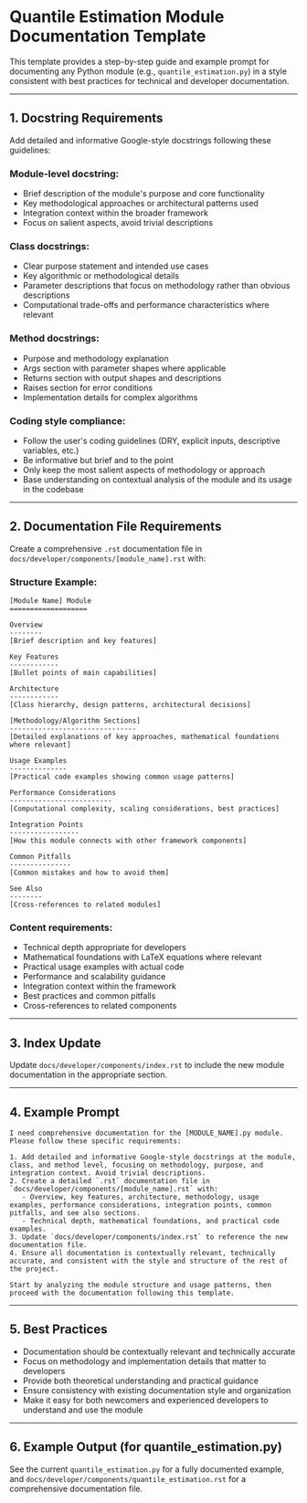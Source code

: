 # Quantile Estimation Module Documentation Template

This template provides a step-by-step guide and example prompt for documenting any Python module (e.g., `quantile_estimation.py`) in a style consistent with best practices for technical and developer documentation.

---

## 1. Docstring Requirements

Add detailed and informative Google-style docstrings following these guidelines:

### Module-level docstring:
- Brief description of the module's purpose and core functionality
- Key methodological approaches or architectural patterns used
- Integration context within the broader framework
- Focus on salient aspects, avoid trivial descriptions

### Class docstrings:
- Clear purpose statement and intended use cases
- Key algorithmic or methodological details
- Parameter descriptions that focus on methodology rather than obvious descriptions
- Computational trade-offs and performance characteristics where relevant

### Method docstrings:
- Purpose and methodology explanation
- Args section with parameter shapes where applicable
- Returns section with output shapes and descriptions
- Raises section for error conditions
- Implementation details for complex algorithms

### Coding style compliance:
- Follow the user's coding guidelines (DRY, explicit inputs, descriptive variables, etc.)
- Be informative but brief and to the point
- Only keep the most salient aspects of methodology or approach
- Base understanding on contextual analysis of the module and its usage in the codebase

---

## 2. Documentation File Requirements

Create a comprehensive `.rst` documentation file in `docs/developer/components/[module_name].rst` with:

### Structure Example:

```
[Module Name] Module
===================

Overview
--------
[Brief description and key features]

Key Features
------------
[Bullet points of main capabilities]

Architecture
------------
[Class hierarchy, design patterns, architectural decisions]

[Methodology/Algorithm Sections]
-------------------------------
[Detailed explanations of key approaches, mathematical foundations where relevant]

Usage Examples
--------------
[Practical code examples showing common usage patterns]

Performance Considerations
-------------------------
[Computational complexity, scaling considerations, best practices]

Integration Points
-----------------
[How this module connects with other framework components]

Common Pitfalls
---------------
[Common mistakes and how to avoid them]

See Also
--------
[Cross-references to related modules]
```

### Content requirements:
- Technical depth appropriate for developers
- Mathematical foundations with LaTeX equations where relevant
- Practical usage examples with actual code
- Performance and scalability guidance
- Integration context within the framework
- Best practices and common pitfalls
- Cross-references to related components

---

## 3. Index Update

Update `docs/developer/components/index.rst` to include the new module documentation in the appropriate section.

---

## 4. Example Prompt

```
I need comprehensive documentation for the [MODULE_NAME].py module. Please follow these specific requirements:

1. Add detailed and informative Google-style docstrings at the module, class, and method level, focusing on methodology, purpose, and integration context. Avoid trivial descriptions.
2. Create a detailed `.rst` documentation file in `docs/developer/components/[module_name].rst` with:
   - Overview, key features, architecture, methodology, usage examples, performance considerations, integration points, common pitfalls, and see also sections.
   - Technical depth, mathematical foundations, and practical code examples.
3. Update `docs/developer/components/index.rst` to reference the new documentation file.
4. Ensure all documentation is contextually relevant, technically accurate, and consistent with the style and structure of the rest of the project.

Start by analyzing the module structure and usage patterns, then proceed with the documentation following this template.
```

---

## 5. Best Practices
- Documentation should be contextually relevant and technically accurate
- Focus on methodology and implementation details that matter to developers
- Provide both theoretical understanding and practical guidance
- Ensure consistency with existing documentation style and organization
- Make it easy for both newcomers and experienced developers to understand and use the module

---

## 6. Example Output (for quantile_estimation.py)

See the current `quantile_estimation.py` for a fully documented example, and `docs/developer/components/quantile_estimation.rst` for a comprehensive documentation file.
